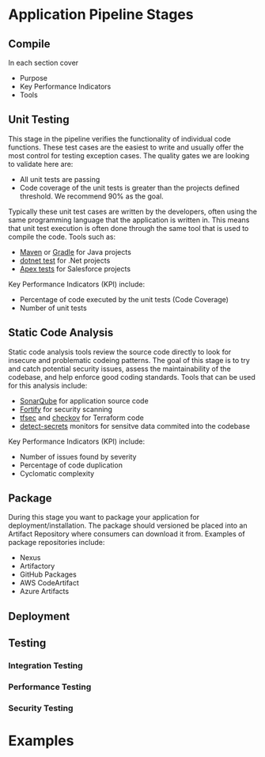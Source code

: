 # Application Pipeline Stages

## Compile
In each section cover
 - Purpose
 - Key Performance Indicators
 - Tools

## Unit Testing
This stage in the pipeline verifies the functionality of individual code functions.  These test cases are the easiest to write and usually offer the most control for testing exception cases. The quality gates we are looking to validate here are:
* All unit tests are passing
* Code coverage of the unit tests is greater than the projects defined threshold. We recommend 90% as the goal.

Typically these unit test cases are written by the developers, often using the same programming language that the application is written in. This means that unit test execution is often done through the same tool that is used to compile the code. Tools such as:
* [Maven]() or [Gradle]() for Java projects
* [dotnet test]() for .Net projects
* [Apex tests](https://developer.salesforce.com/docs/atlas.en-us.apexcode.meta/apexcode/apex_testing_unit_tests.htm#:~:text=Unit%20tests%20are%20class%20methods,annotation%20in%20the%20method%20definition.) for Salesforce projects

Key Performance Indicators (KPI) include:
* Percentage of code executed by the unit tests (Code Coverage)
* Number of unit tests

## Static Code Analysis
Static code analysis tools review the source code directly to look for insecure and problematic codeing patterns. The goal of this stage is to try and catch potential security issues, assess the maintainability of the codebase, and help enforce good coding standards. Tools that can be used for this analysis include:
* [SonarQube]() for application source code
* [Fortify](https://www.microfocus.com/en-us/cyberres/application-security/static-code-analyzer) for security scanning
* [tfsec](https://github.com/aquasecurity/tfsec) and [checkov](https://www.checkov.io/) for Terraform code
* [detect-secrets](https://github.com/Yelp/detect-secrets) monitors for sensitve data commited into the codebase



Key Performance Indicators (KPI) include:
* Number of issues found by severity
* Percentage of code duplication
* Cyclomatic complexity

## Package
During this stage you want to package your application for deployment/installation. The package should versioned be placed into an Artifact Repository where consumers can download it from. Examples of package repositories include:
* Nexus
* Artifactory
* GitHub Packages
* AWS CodeArtifact
* Azure Artifacts


## Deployment

## Testing

### Integration Testing

### Performance Testing

### Security Testing


# Examples
